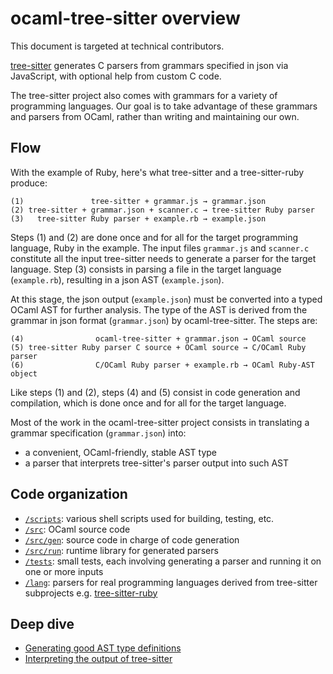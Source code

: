 ocaml-tree-sitter overview
==

This document is targeted at technical contributors.

[tree-sitter](https://tree-sitter.github.io/tree-sitter/) generates C
parsers from grammars specified in json via JavaScript, with optional
help from custom C code.

The tree-sitter project also comes with grammars for a variety of
programming languages. Our goal is to take advantage of these
grammars and parsers from OCaml, rather than writing and
maintaining our own.

Flow
--

With the example of Ruby, here's what tree-sitter and a
tree-sitter-ruby produce:

```
(1)               tree-sitter + grammar.js → grammar.json
(2) tree-sitter + grammar.json + scanner.c → tree-sitter Ruby parser
(3)   tree-sitter Ruby parser + example.rb → example.json
```

Steps (1) and (2) are done once and for all for the target programming
language, Ruby in the example. The input files `grammar.js` and `scanner.c`
constitute all the input tree-sitter needs to generate a parser for
the target language. Step (3) consists in parsing a file in
the target language (`example.rb`), resulting in a json AST
(`example.json`).

At this stage, the json output (`example.json`) must be converted into
a typed OCaml AST for further analysis. The type of the AST is derived
from the grammar in json format (`grammar.json`) by ocaml-tree-sitter. The
steps are:

```
(4)                ocaml-tree-sitter + grammar.json → OCaml source
(5) tree-sitter Ruby parser C source + OCaml source → C/OCaml Ruby parser
(6)                C/OCaml Ruby parser + example.rb → OCaml Ruby-AST object
```

Like steps (1) and (2), steps (4) and (5) consist in code generation
and compilation, which is done once and for all for the target
language.

Most of the work in the ocaml-tree-sitter project consists in translating a
grammar specification (`grammar.json`) into:

* a convenient, OCaml-friendly, stable AST type
* a parser that interprets tree-sitter's parser output into such AST

Code organization
--

* [`/scripts`](../scripts): various shell scripts used for building,
  testing, etc.
* [`/src`](../src): OCaml source code
* [`/src/gen`](../src/gen): source code in charge of code generation
* [`/src/run`](../src/run): runtime library for generated parsers
* [`/tests`](../src/tests): small tests, each involving generating a
  parser and running it on one or more inputs
* [`/lang`](../lang): parsers for real programming languages derived from
  tree-sitter subprojects e.g.
  [tree-sitter-ruby](https://github.com/tree-sitter/tree-sitter-ruby)

Deep dive
--

* [Generating good AST type definitions](ast.md)
* [Interpreting the output of tree-sitter](parsing.md)
